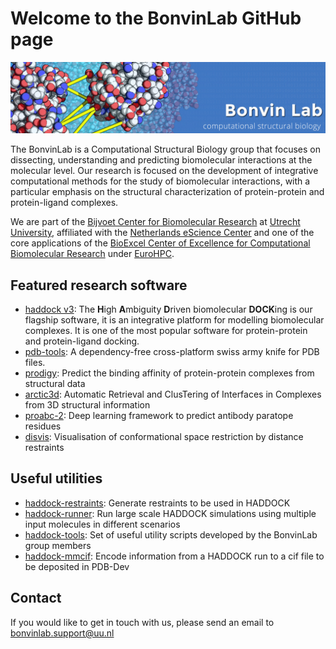 # Welcome to the BonvinLab GitHub page

![bonvinlab-banner](banner.png)

The BonvinLab is a Computational Structural Biology group that focuses on dissecting, understanding and predicting biomolecular interactions at the molecular level. Our research is focused on the development of integrative computational methods for the study of biomolecular interactions, with a particular emphasis on the structural characterization of protein-protein and protein-ligand complexes.

We are part of the [Bijvoet Center for Biomolecular Research](https://www.uu.nl/en/research/bijvoet-centre-for-biomolecular-research) at [Utrecht University](https://www.uu.nl/),  affiliated with the [Netherlands eScience Center](https://www.esciencecenter.nl/) and one of the core applications of the [BioExcel Center of Excellence for Computational Biomolecular Research](https://bioexcel.eu/) under [EuroHPC](https://eurohpc-ju.europa.eu/index_en).

## Featured research software

- [haddock v3](https://github.com/haddocking/haddock3): The  **H**igh **A**mbiguity **D**riven biomolecular **DOCK**ing is our flagship software, it is an integrative platform for modelling biomolecular complexes. It is one of the most popular software for protein-protein and protein-ligand docking.
- [pdb-tools](https://github.com/haddocking/pdb-tools): A dependency-free cross-platform swiss army knife for PDB files.
- [prodigy](https://github.com/haddocking/prodigy): Predict the binding affinity of protein-protein complexes from structural data
- [arctic3d](https://github.com/haddocking/arctic3d): Automatic Retrieval and ClusTering of Interfaces in Complexes from 3D structural information
- [proabc-2](https://github.com/haddocking/proABC-2): Deep learning framework to predict antibody paratope residues
- [disvis](https://github.com/haddocking/disvis): Visualisation of conformational space restriction by distance restraints

## Useful utilities

- [haddock-restraints](https://github.com/haddocking/haddock-restraints): Generate restraints to be used in HADDOCK
- [haddock-runner](https://github.com/haddocking/haddock-runner): Run large scale HADDOCK simulations using multiple input molecules in different scenarios
- [haddock-tools](https://github.com/haddocking/haddock-tools): Set of useful utility scripts developed by the BonvinLab group members
- [haddock-mmcif](https://github.com/haddocking/haddock-mmcif): Encode information from a HADDOCK run to a cif file to be deposited in PDB-Dev

## Contact

If you would like to get in touch with us, please send an email to <bonvinlab.support@uu.nl>
